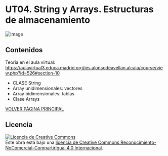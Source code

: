 # UT04. String y Arrays. Estructuras de almacenamiento

![image](https://github.com/profeMelola/Programacion-04-2023-24/assets/91023374/eb753e10-7450-4889-8504-1eabfcd0e9a4)

## Contenidos

Teoría en el aula virtual: 
https://aulavirtual3.educa.madrid.org/ies.alonsodeavellan.alcala/course/view.php?id=526#section-10


- CLASE String
- Array unidimensionales: vectores
- Array bidimensionales: tablas
- Clase Arrays



[VOLVER PÁGINA PRINCIPAL](https://github.com/profeMelola/Programacion-00-2023-24)

## Licencia

<a rel="license" href="http://creativecommons.org/licenses/by-nc-sa/4.0/"><img alt="Licencia de Creative Commons" style="border-width:0" src="https://i.creativecommons.org/l/by-nc-sa/4.0/88x31.png" /></a><br />Este obra está bajo una <a rel="license" href="http://creativecommons.org/licenses/by-nc-sa/4.0/">licencia de Creative Commons Reconocimiento-NoComercial-CompartirIgual 4.0 Internacional</a>.

